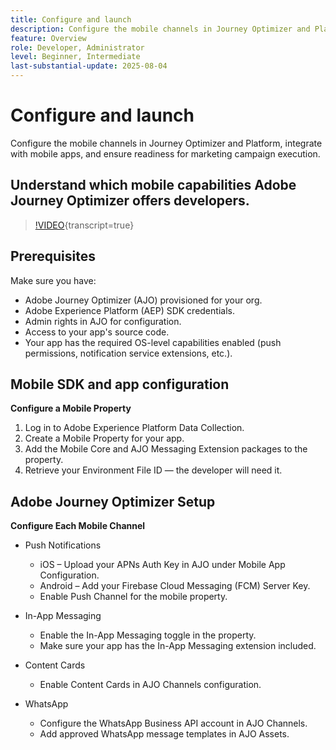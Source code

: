 ```yaml
---
title: Configure and launch
description: Configure the mobile channels in Journey Optimizer and Platform, integrate with mobile apps, and ensure readiness for marketing campaign execution.
feature: Overview
role: Developer, Administrator
level: Beginner, Intermediate
last-substantial-update: 2025-08-04
---
```


# Configure and launch

Configure the mobile channels in Journey Optimizer and Platform, integrate with mobile apps, and ensure readiness for marketing campaign execution.

## Understand which mobile capabilities Adobe Journey Optimizer offers developers.

>[!VIDEO](https://video.tv.adobe.com/v/342103?quality=12&learn=on){transcript=true}


## Prerequisites

Make sure you have:

* Adobe Journey Optimizer (AJO) provisioned for your org.
* Adobe Experience Platform (AEP) SDK credentials.
* Admin rights in AJO for configuration.
* Access to your app's source code.
* Your app has the required OS-level capabilities enabled (push permissions, notification service extensions, etc.).


## Mobile SDK and app configuration

**Configure a Mobile Property**

1. Log in to Adobe Experience Platform Data Collection.
2. Create a Mobile Property for your app.
3. Add the Mobile Core and AJO Messaging Extension packages to the property.
4. Retrieve your Environment File ID — the developer will need it.


## Adobe Journey Optimizer Setup

**Configure Each Mobile Channel**

* Push Notifications
    * iOS – Upload your APNs Auth Key in AJO under Mobile App Configuration.
    * Android – Add your Firebase Cloud Messaging (FCM) Server Key.
    * Enable Push Channel for the mobile property.

* In-App Messaging
    * Enable the In-App Messaging toggle in the property.
    * Make sure your app has the In-App Messaging extension included.

* Content Cards
    * Enable Content Cards in AJO Channels configuration.

* WhatsApp
    * Configure the WhatsApp Business API account in AJO Channels.
    * Add approved WhatsApp message templates in AJO Assets.

